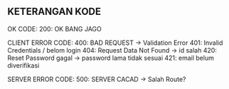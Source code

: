 ## KETERANGAN KODE

OK CODE:
    200: OK BANG JAGO

CLIENT ERROR CODE:
    400: BAD REQUEST -> Validation Error
    401: Invalid Credentials / belom login
    404: Request Data Not Found -> id salah
    420: Reset Password gagal -> password lama tidak sesuai
    421: email belum diverifikasi



SERVER ERROR CODE:
    500: SERVER CACAD -> Salah Route?
